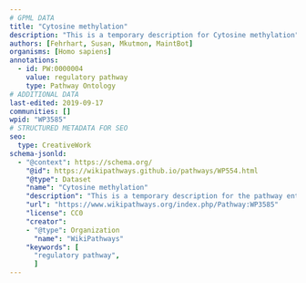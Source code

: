 ```yaml
---
# GPML DATA
title: "Cytosine methylation"
description: "This is a temporary description for Cytosine methylation"
authors: [Fehrhart, Susan, Mkutmon, MaintBot]
organisms: [Homo sapiens]
annotations:
  - id: PW:0000004
    value: regulatory pathway
    type: Pathway Ontology
# ADDITIONAL DATA
last-edited: 2019-09-17
communities: []
wpid: "WP3585"
# STRUCTURED METADATA FOR SEO
seo:
  type: CreativeWork
schema-jsonld:
  - "@context": https://schema.org/
    "@id": https://wikipathways.github.io/pathways/WP554.html
    "@type": Dataset
    "name": "Cytosine methylation"
    "description": "This is a temporary description for the pathway entitled: Cytosine methylation"
    "url": "https://www.wikipathways.org/index.php/Pathway:WP3585"
    "license": CC0
    "creator":
    - "@type": Organization
      "name": "WikiPathways"
    "keywords": [
      "regulatory pathway",
      ]
---
```


